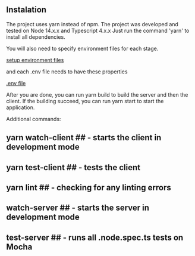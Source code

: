 ## Instalation ##
The project uses yarn instead of npm.
The project was developed and tested on Node 14.x.x and Typescript 4.x.x
Just run the command 'yarn' to install all dependencies.

You will also need to specify environment files for each stage.

[setup environment files](https://i.imgur.com/4d5wEVQ.png)

and each .env file needs to have these properties

[.env file](https://i.imgur.com/qexN0ax.png)

After you are done, you can run yarn build to build the server and then the client.
If the building succeed, you can run yarn start to start the application.

Additional commands:

## yarn watch-client ## - starts the client in development mode

## yarn test-client ## - tests the client

## yarn lint ## - checking for any linting errors

## watch-server ## - starts the server in development mode

## test-server ## - runs all .node.spec.ts tests on Mocha

